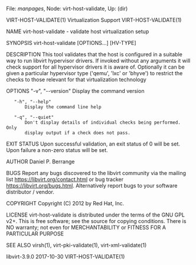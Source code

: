 File: *manpages*,  Node: virt-host-validate,  Up: (dir)

VIRT-HOST-VALIDATE(1)       Virtualization Support       VIRT-HOST-VALIDATE(1)



NAME
       virt-host-validate - validate host virtualization setup

SYNOPSIS
       virt-host-validate [OPTIONS...] [HV-TYPE]

DESCRIPTION
       This tool validates that the host is configured in a suitable way to
       run libvirt hypervisor drivers. If invoked without any arguments it
       will check support for all hypervisor drivers it is aware of.
       Optionally it can be given a particular hypervisor type ('qemu', 'lxc'
       or 'bhyve') to restrict the checks to those relevant for that
       virtualization technology

OPTIONS
       "-v", "--version"
           Display the command version

       "-h", "--help"
           Display the command line help

       "-q", "--quiet"
           Don't display details of individual checks being performed.  Only
           display output if a check does not pass.

EXIT STATUS
       Upon successful validation, an exit status of 0 will be set. Upon
       failure a non-zero status will be set.

AUTHOR
       Daniel P. Berrange

BUGS
       Report any bugs discovered to the libvirt community via the mailing
       list <https://libvirt.org/contact.html> or bug tracker
       <https://libvirt.org/bugs.html>.  Alternatively report bugs to your
       software distributor / vendor.

COPYRIGHT
       Copyright (C) 2012 by Red Hat, Inc.

LICENSE
       virt-host-validate is distributed under the terms of the GNU GPL v2+.
       This is free software; see the source for copying conditions. There is
       NO warranty; not even for MERCHANTABILITY or FITNESS FOR A PARTICULAR
       PURPOSE

SEE ALSO
       virsh(1), virt-pki-validate(1), virt-xml-validate(1)



libvirt-3.9.0                     2017-10-30             VIRT-HOST-VALIDATE(1)
